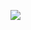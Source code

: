 ![](https://leetcard.jacoblin.cool/Pranjalup?ext=heatmap)

<!---
lalbear/lalbear is a ✨ special ✨ repository because its `README.md` (this file) appears on your GitHub profile.
You can click the Preview link to take a look at your changes.
--->
